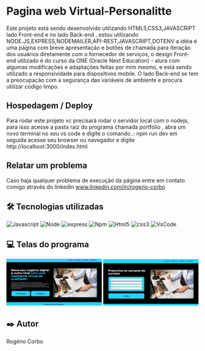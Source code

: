 

# Pagina web Virtual-Personalitte

Este projeto está sendo  desenvolvido utilizando HTML5,CSS3,JAVASCRIPT lado Front-end e no lado Back-end ,
estou utilizando NODE.JS,EXPRESS,NODEMAILER,API-REST,JAVASCRIPT,DOTENV a idéia é uma página com breve apresentação e botões de chamada para iteração dos usuários diretamente com o fornecedor de serviços, o design 
Front-end utilizado é do curso da ONE (Oracle Next Education) - alura com algumas modificações e adaptações feitas por mim mesmo, e está sendo utilizado a responsividade para dispositivos mobile. O lado Back-end se 
tem a preocupação com a segurança das variáveis de ambiente e procura utilizar código limpo.

## Hospedagem / Deploy 

Para rodar este projeto vc precisará rodar o  servidor local com o nodejs, para isso acesse a pasta raiz do programa
chamada portfólio , abra um novo terminal no seu vs code e digite o comando..:  npm run dev 
em seguida acesse seu browser ou navegador e digite http://localhost:3000/index.html

## Relatar um problema 

Caso haja qualquer problema de execução da página entre em contato comigo através do linkedin
www.linkedin.com/in/rogerio-corbo


## 🛠️ Tecnologias utilizadas 

  ![Javascript](https://img.shields.io/badge/JavaScript-323330?style=for-the-badge&logo=javascript&logoColor=F7DF1E)
  ![Node](	https://img.shields.io/badge/Node%20js-339933?style=for-the-badge&logo=nodedotjs&logoColor=white)
  ![express](	https://img.shields.io/badge/Express%20js-000000?style=for-the-badge&logo=express&logoColor=white)
  ![Npm](https://img.shields.io/badge/npm-CB3837?style=for-the-badge&logo=npm&logoColor=white) 
  ![Html5](https://img.shields.io/badge/HTML5-E34F26?style=for-the-badge&logo=html5&logoColor=white)
  ![css3](https://img.shields.io/badge/CSS3-1572B6?style=for-the-badge&logo=css3&logoColor=white) 
  ![VsCode](https://img.shields.io/badge/VSCode-0078D4?style=for-the-badge&logo=visual%20studio%20code&logoColor=white)


## 💻 Telas do programa

<div>
  <img src="/public/assets/Foto-da-pagina.PNG" width=250 alt="Pagina home" title="Foto da Pagina Web Virtual Personalitte" >
  <img src="/public/assets/Foto-Pagina-Contato.PNG" width=250 alt="Pagina Contato" title="Foto da Pagina de contato" >
</div>



## ✒️ Autor

Rogério Corbo


